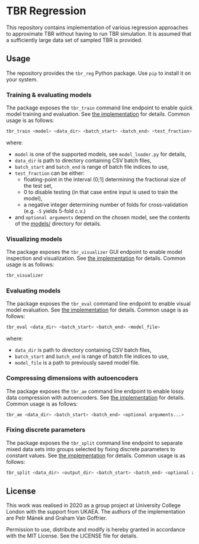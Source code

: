 TBR Regression
==============

This repository contains implementation of various regression approaches to approximate TBR without having to run TBR simulation. It is assumed that a sufficiently large data set of sampled TBR is provided.


Usage
-----

The repository provides the `tbr_reg` Python package. Use `pip` to install it on your system.

### Training & evaluating models

The package exposes the `tbr_train` command line endpoint to enable quick model training and evaluation.
See [the implementation](./tbr_reg/run_training.py) for details. Common usage is as follows:

```bash
tbr_train <model> <data_dir> <batch_start> <batch_end> <test_fraction> <optional arguments...>
```

where:

 - `model` is one of the supported models, see `model_loader.py` for details,
 - `data_dir` is path to directory containing CSV batch files,
 - `batch_start` and `batch_end` is range of batch file indices to use,
 - `test_fraction` can be either:
    - floating-point in the interval (0;1] determining the fractional size of the test set,
    - 0 to disable testing (in that case entire input is used to train the model),
    - a negative integer determining number of folds for cross-validation (e.g. `-5` yields 5-fold c.v.)
 - and `optional arguments` depend on the chosen model, see the contents of the [models/](./tbr_reg/models) directory for details.


### Visualizing models

The package exposes the `tbr_visualizer` GUI endpoint to enable model inspection and visualization.
See [the implementation](./tbr_reg/visualizer.py) for details. Common usage is as follows:

```bash
tbr_visualizer
```

### Evaluating models

The package exposes the `tbr_eval` command line endpoint to enable visual model evaluation.
See [the implementation](./tbr_reg/run_evaluation.py) for details. Common usage is as follows:

```bash
tbr_eval <data_dir> <batch_start> <batch_end> <model_file>
```

where:

 - `data_dir` is path to directory containing CSV batch files,
 - `batch_start` and `batch_end` is range of batch file indices to use,
 - `model_file` is a path to previously saved model file.

### Compressing dimensions with autoencoders

The package exposes the `tbr_ae` command line endpoint to enable lossy data compression with autoencoders.
See [the implementation](./tbr_reg/run_autoencoder.py) for details. Common usage is as follows:

```bash
tbr_ae <data_dir> <batch_start> <batch_end> <optional arguments...>
```


### Fixing discrete parameters

The package exposes the `tbr_split` command line endpoint to separate mixed data sets into groups selected
by fixing discrete parameters to constant values. See [the implementation](./tbr_reg/run_split_batches.py)
for details. Common usage is as follows:

```bash
tbr_split <data_dir> <output_dir> <batch_start> <batch_end> <optional arguments...>
```


License
-------

This work was realised in 2020 as a group project at University College London with the support from UKAEA. The authors of the implementation are Petr Mánek and Graham Van Goffrier.

Permission to use, distribute and modify is hereby granted in accordance with the MIT License. See the LICENSE file for details.